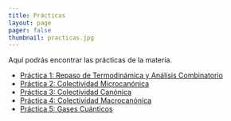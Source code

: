 ```yaml
---
title: Prácticas
layout: page
pager: false
thumbnail: practicas.jpg
---
```


Aquí podrás encontrar las prácticas de la materia.

- [Práctica 1: Repaso de Termodinámica y Análisis Combinatorio][practica1]
- [Práctica 2: Colectividad Microcanónica][practica2]
- [Práctica 3: Colectividad Canónica][practica3]
- [Práctica 4: Colectividad Macrocanónica][practica4]
- [Práctica 5: Gases Cuánticos][practica5]


<!--Urls a practicas-->
[practica1]: https://github.com/santisoler/mecanica-estadistica/raw/pdf/practica1.pdf
[practica2]: https://github.com/santisoler/mecanica-estadistica/raw/pdf/practica2.pdf
[practica3]: https://github.com/santisoler/mecanica-estadistica/raw/pdf/practica3.pdf
[practica4]: https://github.com/santisoler/mecanica-estadistica/raw/pdf/practica4.pdf
[practica5]: https://github.com/santisoler/mecanica-estadistica/raw/pdf/practica5.pdf


